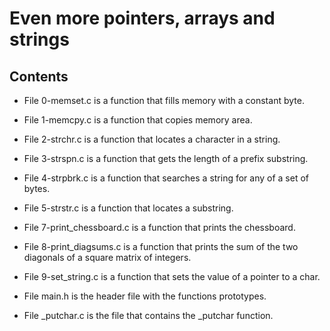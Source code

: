 # Even more pointers, arrays and strings

## Contents
* File 0-memset.c is a function that fills memory with a constant byte.

* File 1-memcpy.c is a function that copies memory area.

* File 2-strchr.c is a function that locates a character in a string.

* File 3-strspn.c is a function that gets the length of a prefix substring.

* File 4-strpbrk.c is a function that searches a string for any of a set of bytes.

* File 5-strstr.c is a function that locates a substring.

* File 7-print_chessboard.c is a function that prints the chessboard.

* File 8-print_diagsums.c is a function that prints the sum of the two diagonals of a square matrix of integers.

* File 9-set_string.c is a function that sets the value of a pointer to a char.

* File main.h is the header file with the functions prototypes.

* File _putchar.c is the file that contains the _putchar function.
